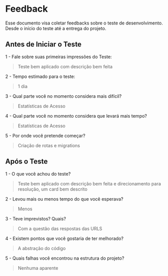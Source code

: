 # Feedback
Esse documento visa coletar feedbacks sobre o teste de desenvolvimento. Desde o início do teste até a entrega do projeto.

## Antes de Iniciar o Teste

1 - Fale sobre suas primeiras impressões do Teste:
> Teste bem aplicado com descrição bem feita

2 - Tempo estimado para o teste:
> 1 dia

3 - Qual parte você no momento considera mais difícil?
> Estatísticas de Acesso

4 - Qual parte você no momento considera que levará mais tempo?
> Estatísticas de Acesso

5 - Por onde você pretende começar?
> Criação de rotas e migrations


## Após o Teste

1 - O que você achou do teste?
> Teste bem aplicado com descrição bem feita e direcionamento para resolução, um card bem descrito

2 - Levou mais ou menos tempo do que você esperava?
> Menos

3 - Teve imprevistos? Quais?
> Com a questão das respostas das URLS

4 - Existem pontos que você gostaria de ter melhorado?
>  A abstração do código

5 - Quais falhas você encontrou na estrutura do projeto?
> Nenhuma aparente